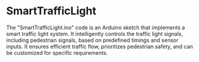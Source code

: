 # SmartTrafficLight
The "SmartTrafficLight.ino" code is an Arduino sketch that implements a smart traffic light system. It intelligently controls the traffic light signals, including pedestrian signals, based on predefined timings and sensor inputs. It ensures efficient traffic flow, prioritizes pedestrian safety, and can be customized for specific requirements.
